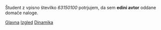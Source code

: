 Študent z vpisno številko _63150100_ potrjujem, da sem __edini avtor__ oddane domače naloge.

[Glavna](https://rawgit.com/AGregorc/stroboskop/master/stroboskop.html)
[Izgled](https://rawgit.com/AGregorc/stroboskop/izgled/stroboskop.html)
[Dinamika](https://rawgit.com/AGregorc/stroboskop/dinamika/stroboskop.html)